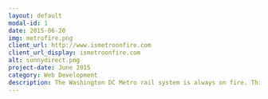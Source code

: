 ```yaml
---
layout: default
modal-id: 1
date: 2015-06-20
img: metrofire.png
client_url: http://www.ismetroonfire.com
client_url_display: ismetroonfire.com
alt: sunnydirect.png
project-date: June 2015
category: Web Development
description: The Washington DC Metro rail system is always on fire. This app checks twitter to see if it's happening live.
---
```

